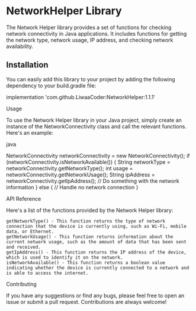# NetworkHelper Library



The Network Helper library provides a set of functions for checking network connectivity in Java applications. It includes functions for getting the network type, network usage, IP address, and checking network availability.

## Installation

You can easily add this library to your project by adding the following dependency to your build.gradle file:

implementation 'com.github.LiwaaCoder:NetworkHelper:1.1.1'


Usage

To use the Network Helper library in your Java project, simply create an instance of the NetworkConnectivity class and call the relevant functions. Here's an example:

java


NetworkConnectivity networkConnectivity = new NetworkConnectivity();
if (networkConnectivity.isNetworkAvailable()) {
    String networkType = networkConnectivity.getNetworkType();
    int usage = networkConnectivity.getNetworkUsage();
    String ipAddress = networkConnectivity.getIpAddress();
    // Do something with the network information
} else {
    // Handle no network connection
}

API Reference

Here's a list of the functions provided by the Network Helper library:

    getNetworkType() - This function returns the type of network connection that the device is currently using, such as Wi-Fi, mobile data, or Ethernet.
    getNetworkUsage() - This function returns information about the current network usage, such as the amount of data that has been sent and received.
    getIpAddress() - This function returns the IP address of the device, which is used to identify it on the network.
    isNetworkAvailable() - This function returns a boolean value indicating whether the device is currently connected to a network and is able to access the internet.

Contributing

If you have any suggestions or find any bugs, please feel free to open an issue or submit a pull request. Contributions are always welcome!
